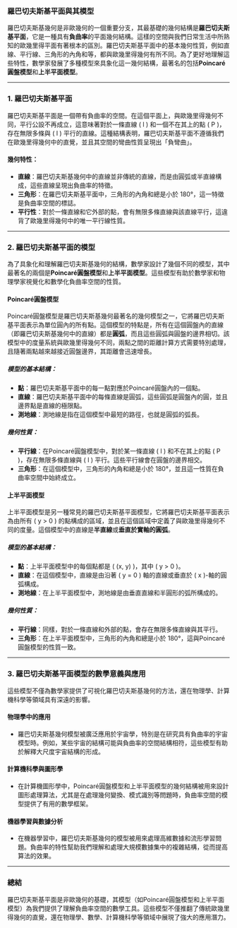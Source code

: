 ### **羅巴切夫斯基平面與其模型**

羅巴切夫斯基幾何是非歐幾何的一個重要分支，其最基礎的幾何結構是**羅巴切夫斯基平面**，它是一種具有**負曲率**的平面幾何結構。這樣的空間與我們日常生活中所熟知的歐幾里得平面有著根本的區別。羅巴切夫斯基平面中的基本幾何性質，例如直線、平行線、三角形的內角和等，都與歐幾里得幾何有所不同。為了更好地理解這些特性，數學家發展了多種模型來具象化這一幾何結構，最著名的包括**Poincaré圓盤模型**和**上半平面模型**。

---

### **1. 羅巴切夫斯基平面**

羅巴切夫斯基平面是一個帶有負曲率的空間。在這個平面上，與歐幾里得幾何不同，平行公設不再成立，這意味著對於一條直線 \( l \) 和一個不在其上的點 \( P \)，存在無限多條與 \( l \) 平行的直線。這種結構表明，羅巴切夫斯基平面不遵循我們在歐幾里得幾何中的直覺，並且其空間的彎曲性質呈現出「負彎曲」。

#### **幾何特性**：
- **直線**：羅巴切夫斯基幾何中的直線並非傳統的直線，而是由圓弧或半直線構成，這些直線呈現出負曲率的特徵。
- **三角形**：在羅巴切夫斯基平面中，三角形的內角和總是小於 180°，這一特徵是負曲率空間的標誌。
- **平行性**：對於一條直線和它外部的點，會有無限多條直線與該直線平行，這違背了歐幾里得幾何中的唯一平行線性質。

---

### **2. 羅巴切夫斯基平面的模型**

為了具象化和理解羅巴切夫斯基幾何的結構，數學家設計了幾個不同的模型，其中最著名的兩個是**Poincaré圓盤模型**和**上半平面模型**。這些模型有助於數學家和物理學家視覺化和數學化負曲率空間的性質。

#### **Poincaré圓盤模型**

Poincaré圓盤模型是羅巴切夫斯基幾何最著名的幾何模型之一，它將羅巴切夫斯基平面表示為單位圓內的所有點。這個模型的特點是，所有在這個圓盤內的直線（即羅巴切夫斯基幾何中的直線）都是**圓弧**，而且這些圓弧與圓盤的邊界相切。該模型中的度量系統與歐幾里得幾何不同，兩點之間的距離計算方式需要特別處理，且隨著兩點越來越接近圓盤邊界，其距離會迅速增長。

##### **模型的基本結構**：
- **點**：羅巴切夫斯基平面中的每一點對應於Poincaré圓盤內的一個點。
- **直線**：羅巴切夫斯基平面中的每條直線是圓弧，這些圓弧是圓盤內的圓，並且邊界點是直線的極限點。
- **測地線**：測地線是指在這個模型中最短的路徑，也就是圓弧的弧長。

##### **幾何性質**：
- **平行線**：在Poincaré圓盤模型中，對於某一條直線 \( l \) 和不在其上的點 \( P \)，存在無限多條直線與 \( l \) 平行。這些平行線會在圓盤的邊界相交。
- **三角形**：在這個模型中，三角形的內角和總是小於 180°，並且這一性質在負曲率空間中始終成立。

#### **上半平面模型**

上半平面模型是另一種常見的羅巴切夫斯基平面模型，它將羅巴切夫斯基平面表示為由所有 \( y > 0 \) 的點構成的區域，並且在這個區域中定義了與歐幾里得幾何不同的度量。這個模型中的直線是**半直線**或**垂直於實軸的圓弧**。

##### **模型的基本結構**：
- **點**：上半平面模型中的每個點都是 \( (x, y) \)，其中 \( y > 0 \)。
- **直線**：在這個模型中，直線是由沿著 \( y = 0 \) 軸的直線或垂直於 \( x \)-軸的圓弧構成。
- **測地線**：在上半平面模型中，測地線是由垂直直線和半圓形的弧所構成的。

##### **幾何性質**：
- **平行線**：同樣，對於一條直線和外部的點，會存在無限多條直線與其平行。
- **三角形**：在上半平面模型中，三角形的內角和總是小於 180°，這與Poincaré圓盤模型的性質一致。

---

### **3. 羅巴切夫斯基平面模型的數學意義與應用**

這些模型不僅為數學家提供了可視化羅巴切夫斯基幾何的方法，還在物理學、計算機科學等領域具有深遠的影響。

#### **物理學中的應用**
- 羅巴切夫斯基幾何模型被廣泛應用於宇宙學，特別是在研究具有負曲率的宇宙模型時。例如，某些宇宙的結構可能與負曲率的空間結構相符，這些模型有助於解釋大尺度宇宙結構的形成。

#### **計算機科學與圖形學**
- 在計算機圖形學中，Poincaré圓盤模型和上半平面模型的幾何結構被用來設計圖形處理算法，尤其是在處理幾何變換、模式識別等問題時，負曲率空間的模型提供了有用的數學框架。

#### **機器學習與數據分析**
- 在機器學習中，羅巴切夫斯基幾何的模型被用來處理高維數據和流形學習問題。負曲率的特性幫助我們理解和處理大規模數據集中的複雜結構，從而提高算法的效果。

---

### **總結**

羅巴切夫斯基平面是非歐幾何的基礎，其模型（如Poincaré圓盤模型和上半平面模型）為我們提供了理解負曲率空間的數學工具。這些模型不僅推翻了傳統歐幾里得幾何的直覺，還在物理學、數學、計算機科學等領域中展現了強大的應用潛力。